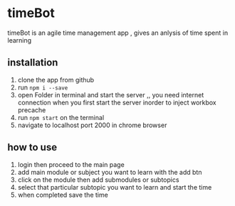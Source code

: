 # timeBot 

timeBot is an agile time management app , gives an anlysis of time 
spent in learning

## installation 

1. clone the app from github 
2. run  ` npm i --save `
3. open Folder in terminal and start the server ,, you need internet connection when you first start the server inorder to inject workbox precache
4. run ` npm start ` on the terminal
5. navigate to localhost port 2000 in chrome browser 

## how to use 
1. login then proceed to the main page 
2. add main module or subject you want to learn with the add btn 
3. click on the module then add submodules or subtopics 
4. select that particular subtopic you want to learn and start the time 
5. when completed save the time 
